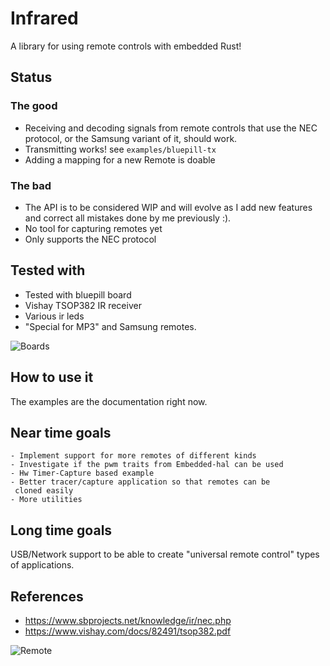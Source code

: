 # Infrared
A library for using remote controls with embedded Rust!

## Status

### The good 
 - Receiving and decoding signals from remote controls that use the NEC protocol,
   or the Samsung variant of it, should work.
 - Transmitting works! see ``examples/bluepill-tx``
 - Adding a mapping for a new Remote is doable
 
### The bad
  - The API is to be considered WIP and will evolve as I add new
  features and correct all mistakes done by me previously :).
  - No tool for capturing remotes yet
  - Only supports the NEC protocol
  
## Tested with
  - Tested with bluepill board
  - Vishay TSOP382 IR receiver
  - Various ir leds
  - "Special for MP3" and Samsung remotes.


![Boards](https://jott.se/wordpress/wp-content/uploads/2019/08/txrx_setup.jpg)

## How to use it
The examples are the documentation right now.

## Near time goals
    - Implement support for more remotes of different kinds
    - Investigate if the pwm traits from Embedded-hal can be used
    - Hw Timer-Capture based example
    - Better tracer/capture application so that remotes can be
     cloned easily
    - More utilities
    
## Long time goals
USB/Network support to be able to create "universal remote control" types of applications.
    
## References

 * https://www.sbprojects.net/knowledge/ir/nec.php
 * https://www.vishay.com/docs/82491/tsop382.pdf

![Remote](https://jott.se/wordpress/wp-content/uploads/2019/06/remote_small.jpg)
    

